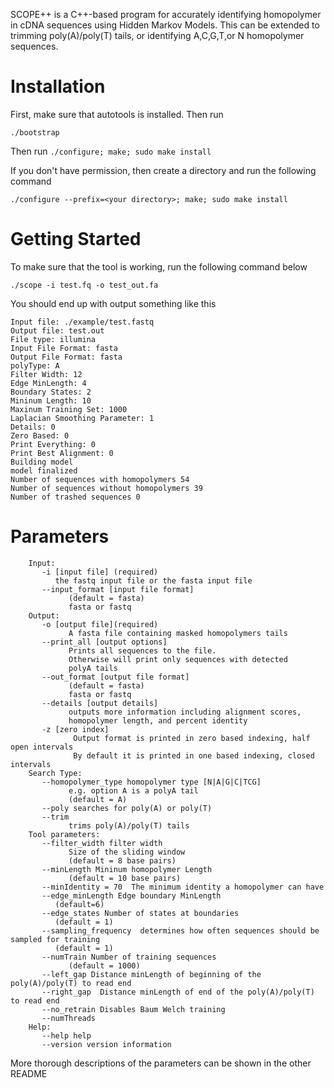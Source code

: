 SCOPE++ is a C++-based program for accurately identifying homopolymer in cDNA sequences using Hidden Markov Models. This can be extended to trimming poly(A)/poly(T) tails, or identifying A,C,G,T,or N homopolymer sequences.

Installation
============
First, make sure that autotools is installed.
Then run

`./bootstrap`

Then run
```./configure; make; sudo make install```

If you don't have permission, then create a directory and run the following command

```./configure --prefix=<your directory>; make; sudo make install```

Getting Started
===============
To make sure that the tool is working, run the following command below

```./scope -i test.fq -o test_out.fa```

You should end up with output something like this
```
Input file: ./example/test.fastq
Output file: test.out
File type: illumina
Input File Format: fasta
Output File Format: fasta
polyType: A
Filter Width: 12
Edge MinLength: 4
Boundary States: 2
Mininum Length: 10
Maxinum Training Set: 1000
Laplacian Smoothing Parameter: 1
Details: 0
Zero Based: 0
Print Everything: 0
Print Best Alignment: 0
Building model
model finalized
Number of sequences with homopolymers 54
Number of sequences without homopolymers 39
Number of trashed sequences 0
```

Parameters
==========

```
    Input:
       -i [input file] (required) 
          the fastq input file or the fasta input file
       --input_format [input file format] 
             (default = fasta)
             fasta or fastq
    Output:
       -o [output file](required) 
             A fasta file containing masked homopolymers tails
       --print_all [output options]
             Prints all sequences to the file.
             Otherwise will print only sequences with detected
             polyA tails
       --out_format [output file format] 
             (default = fasta)
             fasta or fastq
       --details [output details]
             outputs more information including alignment scores,
             homopolymer length, and percent identity
       -z [zero index] 
              Output format is printed in zero based indexing, half open intervals 
              By default it is printed in one based indexing, closed intervals
    Search Type:
       --homopolymer_type homopolymer type [N|A|G|C|TCG]
             e.g. option A is a polyA tail
             (default = A)
       --poly searches for poly(A) or poly(T)
       --trim
             trims poly(A)/poly(T) tails
    Tool parameters:
       --filter_width filter width
             Size of the sliding window
             (default = 8 base pairs) 
       --minLength Mininum homopolymer Length 
             (default = 10 base pairs) 
       --minIdentity = 70  The minimum identity a homopolymer can have
       --edge_minLength Edge boundary MinLength
          (default=6)
       --edge_states Number of states at boundaries
          (default = 1)
       --sampling_frequency  determines how often sequences should be sampled for training
          (default = 1)
       --numTrain Number of training sequences
             (default = 1000) 
       --left_gap Distance minLength of beginning of the poly(A)/poly(T) to read end
       --right_gap  Distance minLength of end of the poly(A)/poly(T) to read end
       --no_retrain Disables Baum Welch training
       --numThreads
    Help:
       --help help
       --version version information
```

More thorough descriptions of the parameters can be shown in the other README


